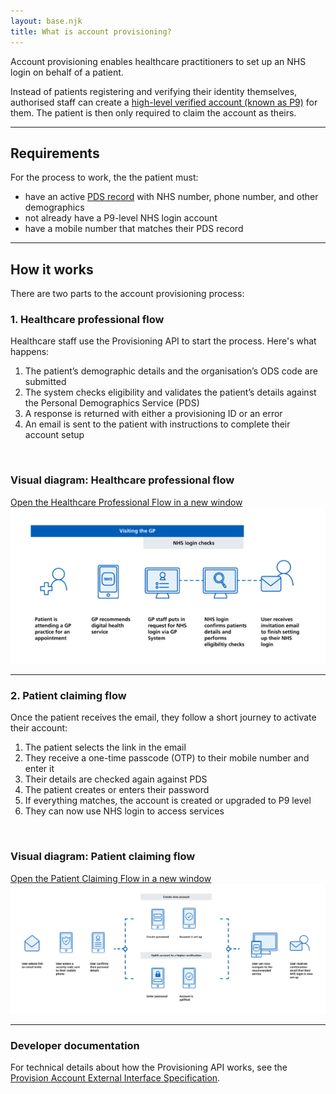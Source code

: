 ```yaml
---
layout: base.njk
title: What is account provisioning?
---
```


Account provisioning enables healthcare practitioners to set up an NHS login on behalf of a patient.

Instead of patients registering and verifying their identity themselves, authorised staff can create a [high-level verified account (known as P9)](https://nhsconnect.github.io/nhslogin/user-journeys/#p9) for them. The patient is then only required to claim the account as theirs. 

<hr>

<h2>Requirements</h2>

For the process to work, the the patient must:  

* have an active [PDS record](https://digital.nhs.uk/services/personal-demographics-service) with NHS number, phone number, and other demographics  
* not already have a P9-level NHS login account  
* have a mobile number that matches their PDS record 

<hr>

<h2>How it works</h2>

There are two parts to the account provisioning process:


<h3>1. Healthcare professional flow</h3>

Healthcare staff use the Provisioning API to start the process. Here's what happens:

1. The patient’s demographic details and the organisation’s ODS code are submitted  
2. The system checks eligibility and validates the patient’s details against the Personal Demographics Service (PDS)  
3. A response is returned with either a provisioning ID or an error  
4. An email is sent to the patient with instructions to complete their account setup  

</br>

<h3>Visual diagram: Healthcare professional flow</h3>


<div class="design-example">
  <a href="https://raw.githubusercontent.com/nhsconnect/nhslogin/main/src/images/Provisioning-journey-one.png" class="design-example__pop-out" target="_blank">Open the Healthcare Professional Flow in a new window</a>
    <div class="code-embed">
    <img class="nhsuk-image__img" src="https://github.com/nhsconnect/nhslogin/raw/main/src/images/Provisioning-journey-one.png" alt="Diagram showing the healthcare professional journey flow">
  </div>

<hr>


<h3>2. Patient claiming flow</h3>

Once the patient receives the email, they follow a short journey to activate their account:

1. The patient selects the link in the email  
2. They receive a one-time passcode (OTP) to their mobile number and enter it  
3. Their details are checked again against PDS  
4. The patient creates or enters their password
5. If everything matches, the account is created or upgraded to P9 level    
6. They can now use NHS login to access services  

</br>

<h3>Visual diagram: Patient claiming flow</h3>


<div class="design-example">
  <a href="https://raw.githubusercontent.com/nhsconnect/nhslogin/main/src/images/Provisioning-journey-two.png" class="design-example__pop-out" target="_blank">Open the Patient Claiming Flow in a new window</a>
    <div class="code-embed">
    <img class="nhsuk-image__img" src="https://github.com/nhsconnect/nhslogin/raw/main/src/images/Provisioning-journey-two.png" alt="Diagram showing the patient claiming journey flow">
  </div>

<hr>


### Developer documentation

For technical details about how the Provisioning API works, see the [Provision Account External Interface Specification](https://nhsconnect.github.io/nhslogin/provision-account-external-interface/).
